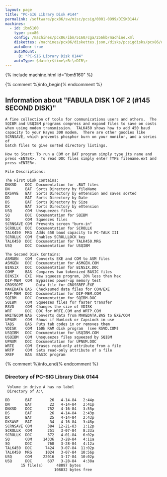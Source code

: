 ```yaml
---
layout: page
title: "PC-SIG Library Disk #144"
permalink: /software/pcx86/sw/misc/pcsig/0001-0999/DISK0144/
machines:
  - id: ibm5160
    type: pcx86
    config: /machines/pcx86/ibm/5160/cga/256kb/machine.xml
    diskettes: /machines/pcx86/diskettes.json,/disks/pcsigdisks/pcx86/diskettes.json
    autoGen: true
    autoMount:
      B: "PC-SIG Library Disk 0144"
    autoType: $date\r$time\rB:\rDIR\r
---
```


{% include machine.html id="ibm5160" %}

{% comment %}info_begin{% endcomment %}

## Information about "FABULA DISK 1 OF 2  (#145 SECOND DISK)"

    A fine collection of tools for communications users and others.  The
    SQIBM and USQIBM programs compress and expand files to save on costs
    when using modem transmission.  TALK450 shows how to add 450 baud
    capacity to your Hayes 300 modem.  There are other goodies like
    SCRNSAVE, which prevents phosphor burn on your monitor, and a series of
    batch files to give sorted directory listings.
    
    How to Start: To run a COM or BAT program simply type its name and
    press <ENTER>.  To read DOC files simply enter TYPE filename.ext and
    press <ENTER>.
    
    File Descriptions:
    
    The First Disk Contains:
    DNXSD    DOC  Documentation for .BAT files
    DN       BAT  Sorts Directory by fileName
    DXSAVE   BAT  Sorts Directory by eXtension and saves sorted
    DD       BAT  Sorts Directory by Date
    DS       BAT  Sorts Directory by Size
    DX       BAT  Sorts Directory by eXtension
    USQ      COM  Unsqueezes files
    SQ       DOC  Documentation for SQIBM
    SQ       COM  Squeezes files
    SCRNSAVE COM  Prevents screen "burn-in"
    SCROLLK  DOC  Documentation for SCROLLK
    TALK450  MRG  Adds 450 baud capacity to PC-TALK III
    SCROLLK  COM  Enables SCROLLLOCK key
    TALK450  DOC  Documentation for TALK450.MRG
    USQ      DOC  Documentation for USQIBM
    
    The Second Disk Contains:
    ASMGEN   COM  Converts EXE and COM to ASM files
    ASMGEN   DOC  Documentation for ASMGEN.COM
    BINSIX   DOC  Documentation for BINSIX.DOC
    COMP     BAS  Compares two tokenized BASIC files
    BINSIX   EXE  New squeeze program, 20% less then hex
    DIP-MEM  COM  Bypasses power-up memory test
    CROSSOPT      Data file for CROSSREF.EXE
    MAKEDATA BAS  Checksumed data files for COM/EXE
    DIP-MEM  DOC  Documentation for DIP-MEM.COM
    SQIBM    DOC  Documentation for SQIBM.DOC
    SQIBM    COM  Squeezes files for faster transfer
    RSVD     COM  Changes the size of VDISK
    WRT      DOC  DOC for WRTE.COM and WRTP.COM
    WRITECOM BAS  Converts data from MAKEDATA.BAS to EXE/COM
    UPNUM    COM  Shows if NumLock or CapsLock in use
    TABS     BAS  Puts tab codes in or removes them
    VDISK    COM  160k RAM disk program  (see RSVD.COM)
    USQIBM   DOC  Documentation for USQIBM.COM
    USQIBM   COM  Unsqueezes files squeezed by SQIBM
    UPNUM    DOC  Documentation for UPNUM.DOC
    WRTE     COM  Erases read-only attribute from a file
    WRTP     COM  Sets read-only attribute of a file
    XREF     BAS  BASIC program
{% comment %}info_end{% endcomment %}


### Directory of PC-SIG Library Disk 0144

     Volume in drive A has no label
     Directory of A:\

    DD       BAT        26   4-14-84   2:44p
    DN       BAT        22   4-14-84   2:41p
    DNXSD    DOC       752   4-16-84   3:55p
    DS       BAT        26   4-14-84   2:43p
    DX       BAT        25   4-14-84   2:43p
    DXSAVE   BAT        34   4-16-84   3:48p
    SCRNSAVE COM       384  12-21-83   1:12p
    SCROLLK  COM       251   3-07-84   8:33a
    SCROLLK  DOC       372   4-01-84   6:02p
    SQ       COM     14336   3-28-84   4:11a
    SQ       DOC       768   3-28-84   4:12a
    TALK450  DOC      7424   3-07-84  11:02p
    TALK450  MRG      1024   3-07-84  10:56p
    USQ      COM     22016   3-17-84  10:02p
    USQ      DOC       637   3-28-84   4:38a
           15 file(s)      48097 bytes
                          108032 bytes free
